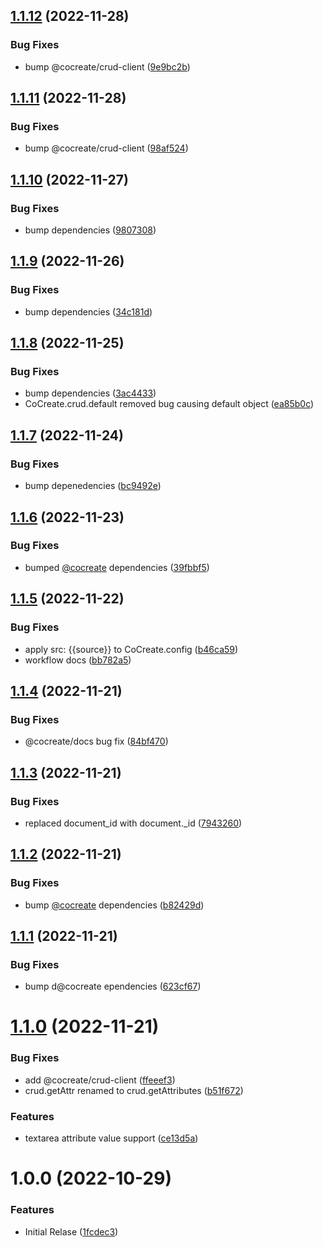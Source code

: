 ## [1.1.12](https://github.com/CoCreate-app/CoCreate-element-prototype/compare/v1.1.11...v1.1.12) (2022-11-28)


### Bug Fixes

* bump @cocreate/crud-client ([9e9bc2b](https://github.com/CoCreate-app/CoCreate-element-prototype/commit/9e9bc2bf8feafedc59e920d0a3e0a7f6d9743cd4))

## [1.1.11](https://github.com/CoCreate-app/CoCreate-element-prototype/compare/v1.1.10...v1.1.11) (2022-11-28)


### Bug Fixes

* bump @cocreate/crud-client ([98af524](https://github.com/CoCreate-app/CoCreate-element-prototype/commit/98af52466a85f83b8c525aec3c9c633c89465ba5))

## [1.1.10](https://github.com/CoCreate-app/CoCreate-element-prototype/compare/v1.1.9...v1.1.10) (2022-11-27)


### Bug Fixes

* bump dependencies ([9807308](https://github.com/CoCreate-app/CoCreate-element-prototype/commit/98073084c11cbcad04682c44e895adb1cc11af60))

## [1.1.9](https://github.com/CoCreate-app/CoCreate-element-prototype/compare/v1.1.8...v1.1.9) (2022-11-26)


### Bug Fixes

* bump dependencies ([34c181d](https://github.com/CoCreate-app/CoCreate-element-prototype/commit/34c181db83466a3dd313748d8d9c72142ece11c6))

## [1.1.8](https://github.com/CoCreate-app/CoCreate-element-prototype/compare/v1.1.7...v1.1.8) (2022-11-25)


### Bug Fixes

* bump dependencies ([3ac4433](https://github.com/CoCreate-app/CoCreate-element-prototype/commit/3ac44339fb90a9220195ba48904d84a7aafc7e62))
* CoCreate.crud.default removed bug causing default object ([ea85b0c](https://github.com/CoCreate-app/CoCreate-element-prototype/commit/ea85b0cc246a7963198ec86bad788e07e3acbd00))

## [1.1.7](https://github.com/CoCreate-app/CoCreate-element-prototype/compare/v1.1.6...v1.1.7) (2022-11-24)


### Bug Fixes

* bump depenedencies ([bc9492e](https://github.com/CoCreate-app/CoCreate-element-prototype/commit/bc9492ef7079fdd415d3a8c44cb2254cac620c6b))

## [1.1.6](https://github.com/CoCreate-app/CoCreate-element-prototype/compare/v1.1.5...v1.1.6) (2022-11-23)


### Bug Fixes

* bumped [@cocreate](https://github.com/cocreate) dependencies ([39fbbf5](https://github.com/CoCreate-app/CoCreate-element-prototype/commit/39fbbf5d9c5312b13f53efb26aa811ca7c85bb3b))

## [1.1.5](https://github.com/CoCreate-app/CoCreate-element-prototype/compare/v1.1.4...v1.1.5) (2022-11-22)


### Bug Fixes

* apply src: {{source}} to CoCreate.config ([b46ca59](https://github.com/CoCreate-app/CoCreate-element-prototype/commit/b46ca594f9d64b208ec102fdc20e144d0d592c00))
* workflow docs ([bb782a5](https://github.com/CoCreate-app/CoCreate-element-prototype/commit/bb782a5f25137c40a8abd8efe2b7b9525c446da1))

## [1.1.4](https://github.com/CoCreate-app/CoCreate-element-prototype/compare/v1.1.3...v1.1.4) (2022-11-21)


### Bug Fixes

* @cocreate/docs bug fix ([84bf470](https://github.com/CoCreate-app/CoCreate-element-prototype/commit/84bf47009720b59d60d9e3512f13669446cb2d23))

## [1.1.3](https://github.com/CoCreate-app/CoCreate-element-prototype/compare/v1.1.2...v1.1.3) (2022-11-21)


### Bug Fixes

* replaced document_id with document._id ([7943260](https://github.com/CoCreate-app/CoCreate-element-prototype/commit/7943260c6f7dcb0d1f7576663c988f049156af28))

## [1.1.2](https://github.com/CoCreate-app/CoCreate-element-prototype/compare/v1.1.1...v1.1.2) (2022-11-21)


### Bug Fixes

* bump [@cocreate](https://github.com/cocreate) dependencies ([b82429d](https://github.com/CoCreate-app/CoCreate-element-prototype/commit/b82429d49be346edeb758d0bf1ee0e3715aab226))

## [1.1.1](https://github.com/CoCreate-app/CoCreate-element-prototype/compare/v1.1.0...v1.1.1) (2022-11-21)


### Bug Fixes

* bump d@cocreate ependencies ([623cf67](https://github.com/CoCreate-app/CoCreate-element-prototype/commit/623cf673fab6ca20d08787f0663000a431ab1581))

# [1.1.0](https://github.com/CoCreate-app/CoCreate-element-prototype/compare/v1.0.0...v1.1.0) (2022-11-21)


### Bug Fixes

* add @cocreate/crud-client ([ffeeef3](https://github.com/CoCreate-app/CoCreate-element-prototype/commit/ffeeef3b3effb8fce00aeb5d17c4ffaf8a72ba13))
* crud.getAttr renamed to crud.getAttributes ([b51f672](https://github.com/CoCreate-app/CoCreate-element-prototype/commit/b51f672c3919b82bf6c541b34506aad96ec2529f))


### Features

* textarea attribute value support ([ce13d5a](https://github.com/CoCreate-app/CoCreate-element-prototype/commit/ce13d5a4d7b483838f5b111cfd966e4f621846ee))

# 1.0.0 (2022-10-29)


### Features

* Initial Relase ([1fcdec3](https://github.com/CoCreate-app/CoCreate-element-prototype/commit/1fcdec3e566cd5119f1bb79d96af5ce3dca87e80))
